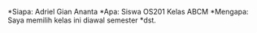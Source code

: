 *Siapa: Adriel Gian Ananta
*Apa: Siswa OS201 Kelas ABCM
*Mengapa: Saya memilih kelas ini diawal semester
*dst.
